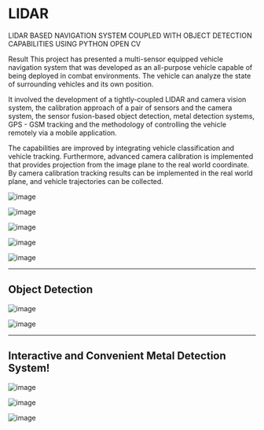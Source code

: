 # LIDAR
LIDAR BASED NAVIGATION SYSTEM COUPLED WITH OBJECT DETECTION CAPABILITIES USING PYTHON OPEN CV 


Result
This  project  has  presented  a  multi-sensor  equipped  vehicle  navigation  system that  was  developed as an all-purpose vehicle capable of being deployed in combat environments. The vehicle can analyze the state of surrounding vehicles and its own position.  

It  involved  the  development of a tightly-coupled LIDAR and camera vision system, the calibration  approach of a pair of sensors and the camera  system,  the sensor fusion-based object detection, metal detection systems, GPS - GSM tracking and the methodology of controlling the vehicle remotely via a mobile application.

The capabilities are improved by integrating vehicle classification and vehicle tracking. Furthermore, advanced camera calibration is implemented that provides projection from the image plane to the real world coordinate. By camera calibration tracking results can be implemented in the real world plane, and vehicle trajectories can be collected. 




![image](https://user-images.githubusercontent.com/106553324/179304557-3972d9ea-7dcf-4f9a-acc7-6ee3a7c6d18b.png)



![image](https://user-images.githubusercontent.com/106553324/179304570-66cfaa40-29f6-43a2-b45d-91c353d36104.png)



![image](https://user-images.githubusercontent.com/106553324/179304597-bcabb1f5-d04a-4999-9c5b-e25a88f920be.png)




![image](https://user-images.githubusercontent.com/106553324/179304622-bc3ad4b6-9140-4864-b284-00a565afa981.png)



![image](https://user-images.githubusercontent.com/106553324/179304632-ea27a4d4-ad44-4ead-ad04-d299400fd094.png)

----------------
Object Detection
----------------

![image](https://user-images.githubusercontent.com/106553324/179307747-59d4e98d-59dc-4e81-9c58-532d823b2f0c.png)


![image](https://user-images.githubusercontent.com/106553324/179307777-ac50756c-990e-434c-8e0f-426fc732112c.png)


--------------------------------------------
Interactive and Convenient Metal Detection System!
--------------------------------------------

![image](https://user-images.githubusercontent.com/106553324/179308822-7334e7e8-3e71-4a70-af89-639319b54dc2.png)

![image](https://user-images.githubusercontent.com/106553324/179307864-e1709d51-a043-4bd3-9346-b363a4e9d966.png)

![image](https://user-images.githubusercontent.com/106553324/179307887-6a8b355f-5670-440d-a8be-6c8a435058f1.png)









